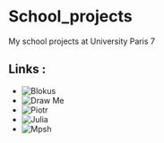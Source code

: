 # School_projects
My school projects at University Paris 7

## Links : 
 * ![Blokus <JAVA>](https://github.com/elusyo/School_projects/tree/master/Blokus)
 * ![Draw Me <JAVA>](https://github.com/elusyo/School_projects/tree/master/Draw-me)
 * ![Piotr <OCaml>]()
 * ![Julia <JAVA>]()
 * ![Mpsh <C>](https://github.com/elusyo/School_projects/tree/master/Mpsh)

